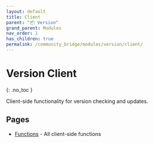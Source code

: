 ```yaml
---
layout: default
title: Client
parent: "📦 Version"
grand_parent: Modules
nav_order: 1
has_children: true
permalink: /community_bridge/modules/version/client/
---
```


# Version Client
{: .no_toc }

Client-side functionality for version checking and updates.

## Pages

- [Functions](/community_bridge/modules/version/client/functions/) - All client-side functions